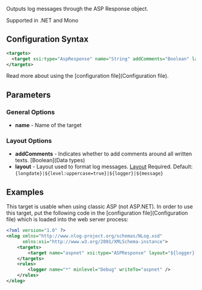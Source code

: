Outputs log messages through the ASP Response object. 

Supported in .NET and Mono

## Configuration Syntax
```xml
<targets>
  <target xsi:type="AspResponse" name="String" addComments="Boolean" layout="Layout" />
</targets>
```
Read more about using the [configuration file](Configuration file).

## Parameters

### General Options
* **name** - Name of the target

### Layout Options
* **addComments** - Indicates whether to add <!-- --> comments around all written texts. [Boolean](Data types)
* **layout** - Layout used to format log messages. [Layout](Layout) Required. Default:  `{longdate}|${level:uppercase=true}|${logger}|${message}`

## Examples
This target is usable when using classic ASP (not ASP.NET). In order to use this target, put the following code in the [configuration file](Configuration file) which is loaded into the web server process:
```xml
<?xml version="1.0" ?>
<nlog xmlns="http://www.nlog-project.org/schemas/NLog.xsd"
      xmlns:xsi="http://www.w3.org/2001/XMLSchema-instance">
    <targets>
        <target name="aspnet" xsi:type="ASPResponse" layout="${logger} ${message}" />
    </targets>
    <rules>
        <logger name="*" minlevel="Debug" writeTo="aspnet" />
    </rules>
</nlog>
```